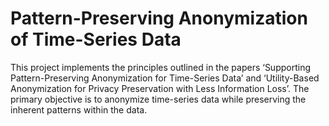 # Pattern-Preserving Anonymization of Time-Series Data

This project implements the principles outlined in the papers ‘Supporting Pattern-Preserving Anonymization for Time-Series Data’ and ‘Utility-Based Anonymization for Privacy Preservation with Less Information Loss’. The primary objective is to anonymize time-series data while preserving the inherent patterns within the data.
